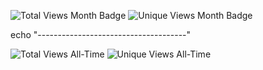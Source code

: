 ![Total Views Month Badge](https://img.shields.io/badge/Total%20Views-2195-blue)
![Unique Views Month Badge](https://img.shields.io/badge/Unique%20Views-338-green)

echo "-------------------------------------"

![Total Views All-Time](https://img.shields.io/badge/Total%20Views%20All-Time-3-green)
![Unique Views All-Time](https://img.shields.io/badge/Unique%20Views%20All-Time-2-blue)
